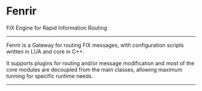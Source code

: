 Fenrir
======

FIX Engine for Rapid Information Routing

------


Fenrir is a Gateway for routing FIX messages, with configuration scripts written in LUA and core in C++.

It supports plugins for routing and/or message modification and most of the core modules are decoupled from the main classes,
allowing maximum tunning for specific runtime needs.

------
